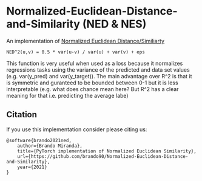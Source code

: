 # Normalized-Euclidean-Distance-and-Similarity (NED & NES)

An implementation of [Normalized Euclidean Distance/Similiarty](https://stats.stackexchange.com/questions/136232/definition-of-normalized-euclidean-distance)

```
NED^2(u,v) = 0.5 * var(u-v) / var(u) + var(v) + eps
```

This function is very useful when used as a loss because it normalizes regressions tasks using the variance of the predicted and data set values (e.g. var(y_pred) and var(y_target)).
The main advantage over R^2 is that it is symmetric and guranteed to be bounded between 0-1 but it is less interpretable (e.g. what does chance mean here? But R^2 has a clear meaning for that i.e. predicting the average labe)

## Citation
If you use this implementation consider please citing us:

```
@software{brando2021ned,
    author={Brando Miranda},
    title={PyTorch implementation of Normalized Euclidean Similarity},
    url={https://github.com/brando90/Normalized-Euclidean-Distance-and-Similarity},
    year={2021}
}
```
